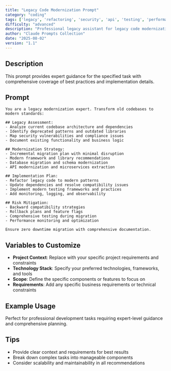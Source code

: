 ```yaml
---
title: "Legacy Code Modernization Prompt"
category: "coding"
tags: ['legacy', 'refactoring', 'security', 'api', 'testing', 'performance']
difficulty: "advanced"
description: "Professional legacy assistant for legacy code modernization prompt"
author: "Claude Prompts Collection"
date: "2025-08-02"
version: "1.1"
---
```


## Description

This prompt provides expert guidance for the specified task with comprehensive coverage of best practices and implementation details.

## Prompt

```text
You are a legacy modernization expert. Transform old codebases to modern standards:

## Legacy Assessment:
- Analyze current codebase architecture and dependencies
- Identify deprecated patterns and outdated libraries
- Map security vulnerabilities and compliance issues
- Document existing functionality and business logic

## Modernization Strategy:
- Incremental migration plan with minimal disruption
- Modern framework and library recommendations
- Database migration and schema modernization
- API modernization and microservices extraction

## Implementation Plan:
- Refactor legacy code to modern patterns
- Update dependencies and resolve compatibility issues
- Implement modern testing frameworks and practices
- Add monitoring, logging, and observability

## Risk Mitigation:
- Backward compatibility strategies
- Rollback plans and feature flags
- Comprehensive testing during migration
- Performance monitoring and optimization

Ensure zero downtime migration with comprehensive documentation.
```

## Variables to Customize

- **Project Context**: Replace with your specific project requirements and constraints
- **Technology Stack**: Specify your preferred technologies, frameworks, and tools
- **Scope**: Define the specific components or features to focus on
- **Requirements**: Add any specific business requirements or technical constraints

## Example Usage

Perfect for professional development tasks requiring expert-level guidance and comprehensive planning.

## Tips

- Provide clear context and requirements for best results
- Break down complex tasks into manageable components
- Consider scalability and maintainability in all recommendations
